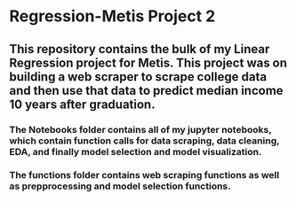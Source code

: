 # Regression-Metis Project 2

## This repository contains the bulk of my Linear Regression project for Metis. This project was on building a web scraper to scrape college data and then use that data to predict median income 10 years after graduation. 

### The Notebooks folder contains all of my jupyter notebooks, which contain function calls for data scraping, data cleaning, EDA, and finally model selection and model visualization.

### The functions folder contains web scraping functions as well as prepprocessing and model selection functions. 
